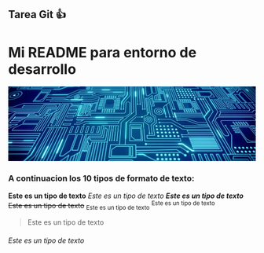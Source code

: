 ## Tarea Git :+1:
# Mi README para entorno de desarrollo
![circuit](circuit.jpg)

### A continuacion los 10 tipos de formato de texto:

**Este es un tipo de texto**
*Este es un tipo de texto*
***Este es un tipo de texto***
~~Este es un tipo de texto~~
<sub>Este es un tipo de texto</sub>
<sup>Este es un tipo de texto</sup>
>Este es un tipo de texto
###### Este es un tipo de texto


    